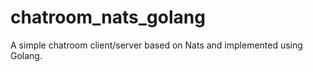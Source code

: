# chatroom_nats_golang
A simple chatroom client/server based on Nats and implemented using Golang. 
